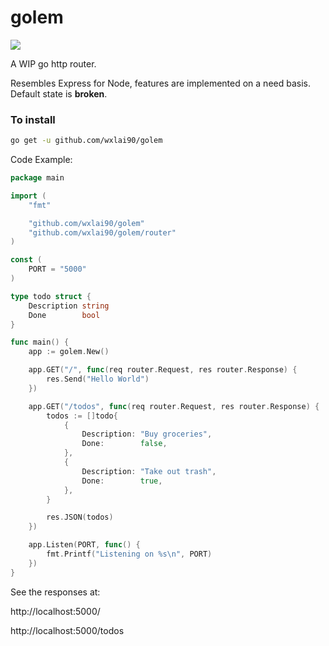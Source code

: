 # golem

<img src="https://static.wikia.nocookie.net/clashofclans/images/c/c2/Golem_info.png/revision/latest?cb=20170927231256" />

A WIP go http router.

Resembles Express for Node, features are implemented on a need basis. Default state is **broken**.

### To install

```sh
go get -u github.com/wxlai90/golem
```

Code Example:

```go
package main

import (
	"fmt"

	"github.com/wxlai90/golem"
	"github.com/wxlai90/golem/router"
)

const (
	PORT = "5000"
)

type todo struct {
	Description string
	Done        bool
}

func main() {
	app := golem.New()

	app.GET("/", func(req router.Request, res router.Response) {
		res.Send("Hello World")
	})

	app.GET("/todos", func(req router.Request, res router.Response) {
		todos := []todo{
			{
				Description: "Buy groceries",
				Done:        false,
			},
			{
				Description: "Take out trash",
				Done:        true,
			},
		}

		res.JSON(todos)
	})

	app.Listen(PORT, func() {
		fmt.Printf("Listening on %s\n", PORT)
	})
}
```

See the responses at:

http://localhost:5000/

http://localhost:5000/todos
